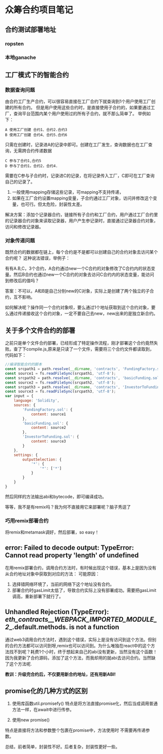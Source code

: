 # 众筹合约项目笔记

## 合约测试部署地址

### ropsten

<!-- 0x394f73e0c50e00c68be0f0d4058f8fc208aed320 -->

### 本地ganache

<!--  0xe34a243e77fd44e397c4354171d0161432b63087 -->

## 工厂模式下的智能合约

### 数据查询问题

由合约工厂生产合约，可以很容易直接在工厂合约下就查询到1个用户使用工厂创建的所有合约。
但是用户使用这些合约时，是直接使用子合约的，如果要通过工厂，查询平台范围内某个用户使用过的所有子合约，就不那么简单了。
举例如下：

    A 使用工厂创建 合约1、合约2.合约3
    B 使用工厂创建 合约4、合约5.合约6

只需在创建时，记录进A的记录中即可。创建在工厂发生，查询数据也在工厂查询，无需跨合约传递数据

    C 参与了合约1,合约5
    D 参与了合约1，合约2，合约4.

需要在C参与子合约时，记录进C的记录，在将记录传入工厂，C即可在工厂查询自己的记录了。

1. 一般使用mapping存储这些记录，可mapping不支持传递，
2. 如果在工厂合约设置mapping变量，子合约通过工厂对象，访问并修改这个变量，也可行。但太危险，封装性太差。

解决方案：添加个记录器合约，链接所有子合约和工厂合约，用户通过工厂合约里的记录器合约对象来读取记录器，用户产生参记录时，直接通过记录器合约对象，访问和修改记录器。

### 对象传递问题

既然合约的数据都在链上，每个合约是不是都可以创建自己的合约对象去访问某个合约呢？
这种说法错误，举例子：

有有A.B,C，3个合约，A合约通过new一个C合约的对象修改了C合约内的状态变量。然后B合约也通过new一个C合约的对象去访问C合约内的状态变量，能访问到修改后的值吗？

答案：不可以，A和B是自己分别new的C对象，实际上是创建了两个独立的子合约，互不影响。

如何解决呢？操作同一个合约对象呗，要么通过1个地址获取到这个合约对象，要么通过传递接收这个合约对象，一定不要自己去new，new出来的是独立新合约。

## 关于多个文件合约的部署

之前只是单个文件合约部署，已经形成了特定操作流程，刚才部署这个合约竟然失败。查了下compile.js,原来是只读了一个文件，需要将三个合约文件都读取到，代码如下：

``````js
//编译智能合约的脚本
const srcpath1 = path.resolve(__dirname, 'contracts', 'FundingFactory.sol');
const source1 = fs.readFileSync(srcpath1, 'utf-8');
const srcpath2 = path.resolve(__dirname, 'contracts', 'basicFunding.sol');
const source2 = fs.readFileSync(srcpath2, 'utf-8');
const srcpath3 = path.resolve(__dirname, 'contracts', 'InvestorToFunding.sol');
const source3 = fs.readFileSync(srcpath3, 'utf-8');
var input = {
    language: 'Solidity',
    sources: {
        'FundingFactory.sol': {
            content: source1
        },
        'basicFunding.sol': {
            content: source2
        },
        'InvestorToFunding.sol': {
            content: source3
        }
    },
    settings: {
        outputSelection: {
            '*': {
                '*': ['*']
            }
        }
    }
}
``````
然后同样的方法输出abi和bytecode，即可编译成功。

等等，我不是有remix吗？我为何不直接用它来部署呢？脑子秀逗了

### 巧用remix部署合约

将remix和metamask调好，然后部署，so easy！

## error: Failed to decode output: TypeError: Cannot read property 'length' of undefined

在用remix部署合约，调用合约方法时，有时候出现这个错误，基本上是因为没有从合约地址对象中获取到对应的方法：
可能原因：

1. 选择错网络环境了，当前的网络下这个地址没有合约。
2. 部署合约时gasLimit太低了，导致合约实际上没有部署成功。需要把gasLimit调高，重新部署下就行了。

## Unhandled Rejection (TypeError): _eth_contracts__WEBPACK_IMPORTED_MODULE_2__.default.methods. is not a function

通过web3调用合约方法时，遇到这个错误，实际上是没有访问到这个方法。但别的合约方法都可以访问到呀,remix也可以访问到。为什么唯独在react中的这个方法找不到呢？耗费1个小时，终于想起来自己的abi没有更新，当然没有这个函数！因为我更新了合约源码，添加了这个方法，而我却用的就abi去访问合约。当然缺了这个方法呢.

**教训：升级完合约后，不仅要用新合约地址，还有用新ABI!**

## promise化的几种方式的区别

1. 使用库函数util.promisefy()
特点是将方法直接promise化，然后当成调用普通方法一样，在await中进行传参。

2. 使用new promise()

特点是直接将方法和参数整个包裹在promise中，方法使用时 不需要再传递参数。

总结，前者简单，封装性不好。后者复杂，封装性更好一些。
